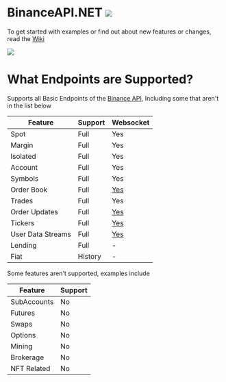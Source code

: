 # BinanceAPI.NET [![](https://buildstats.info/nuget/BinanceAPI.NET)](https://www.nuget.org/packages/BinanceAPI.NET)

To get started with examples or find out about new features or changes, read the [Wiki](<https://github.com/HypsyNZ/BinanceAPI.NET/wiki>)

[![](https://user-images.githubusercontent.com/54571583/173321360-737e4e55-0e46-40aa-ac4e-0ac01875ce96.png)](https://github.com/HypsyNZ/BinanceAPI.NET/wiki)


# What Endpoints are Supported?

Supports all Basic Endpoints of the [Binance API](https://binance-docs.github.io/apidocs/spot/en/#change-log), Including some that aren't in the list below

| Feature 	| Support | Websocket |
|---------------|---------|-----------|
| Spot 		| Full 	  | Yes	|
| Margin	| Full 	  | Yes |
| Isolated 	| Full 	  | Yes |
| Account	| Full 	  | Yes |
| Symbols	| Full 	  | Yes |
| Order Book    | Full    | [Yes](<https://binance-docs.github.io/apidocs/spot/en/#how-to-manage-a-local-order-book-correctly>) |
| Trades        | Full    | Yes |
| Order Updates | Full    | [Yes](<https://binance-docs.github.io/apidocs/spot/en/#payload-order-update>) |
| Tickers       | Full    | [Yes](<https://binance-docs.github.io/apidocs/spot/en/#websocket-market-streams>) |
| User Data Streams | Full | [Yes](<https://binance-docs.github.io/apidocs/spot/en/#user-data-streams>) |
| Lending 	| Full 	  | - 	|
| Fiat 		| History | - 	|

Some features aren't supported, examples include

| Feature 	| Support |
|---------------|-------|
| SubAccounts 	| No 	| 
| Futures	| No 	| 
| Swaps 	| No 	|
| Options	| No 	|
| Mining        | No    |
| Brokerage     | No    |
| NFT Related | No |